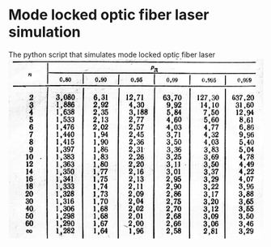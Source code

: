 # Mode locked optic fiber laser simulation
The python script that simulates mode locked optic fiber laser
![alt text](https://github.com/ArkadiyMastin/Fiber-optic-laser-simulation/blob/main/img-Lwa2Nx.png?raw=true)
